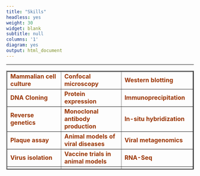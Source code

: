 ```yaml
---
title: "Skills"
headless: yes
weight: 30
widget: blank
subtitle: null
columns: '1'
diagram: yes
output: html_document
---
```

***
<table style="height: 265px; margin-left: auto; margin-right: auto;" border="2" width="758" cellspacing="2" cellpadding="2">
<tbody>
<tr>
<td style="width: 225px;"><span style="color: #993300;"><strong>Mammalian cell culture&nbsp;&nbsp;</strong></span></td>
<td style="width: 297px;"><span style="color: #993300;"><strong>Confocal microscopy</strong></span></td>
<td style="width: 206px;"><span style="color: #993300;"><strong>Western blotting</strong></span></td>
</tr>
<tr>
<td style="width: 225px;"><span style="color: #993300;"><strong>DNA Cloning</strong></span></td>
<td style="width: 297px;"><span style="color: #993300;"><strong>Protein expression&nbsp;</strong></span></td>
<td style="width: 206px;"><span style="color: #993300;"><strong>Immunoprecipitation&nbsp;</strong></span></td>
</tr>
<tr>
<td style="width: 225px;"><span style="color: #993300;"><strong>Reverse genetics</strong></span></td>
<td style="width: 297px;"><span style="color: #993300;"><strong>Monoclonal antibody production</strong></span></td>
<td style="width: 206px;"><span style="color: #993300;"><strong>In-situ hybridization&nbsp;</strong></span></td>
</tr>
<tr>
<td style="width: 225px;"><span style="color: #993300;"><strong>Plaque assay</strong></span></td>
<td style="width: 297px;"><span style="color: #993300;"><strong>Animal models of viral diseases</strong></span></td>
<td style="width: 206px;"><span style="color: #993300;"><strong>Viral metagenomics</strong></span></td>
</tr>
<tr>
<td style="width: 225px;"><span style="color: #993300;"><strong>Virus isolation&nbsp;</strong></span></td>
<td style="width: 297px;"><span style="color: #993300;"><strong>Vaccine trials in animal models</strong></span></td>
<td style="width: 206px;"><span style="color: #993300;"><strong>RNA-Seq</strong></span></td>
</tr>
<tr>
<td style="width: 225px;"><span style="color: #993300;"><strong>Vaccine development</strong></span></td>
<td style="width: 297px;"><span style="color: #993300;"><strong>BSL-2, BSL-3 viral pathogen</strong></span></td>
<td style="width: 206px;"><span style="color: #993300;"><strong>R programming</strong></span></td>
</tr>
<tr>
<td style="width: 225px;"><span style="color: #993300;"><strong>PCR, RT-PCR, RACE PCR</strong></span></td>
<td style="width: 297px;"><span style="color: #993300;"><strong>ELISA, IFA,VN,HA/HI</strong></span></td>
<td style="width: 206px;"><span style="color: #993300;"><strong>Linux</strong></span></td>
</tr>
</tbody>
</table>


